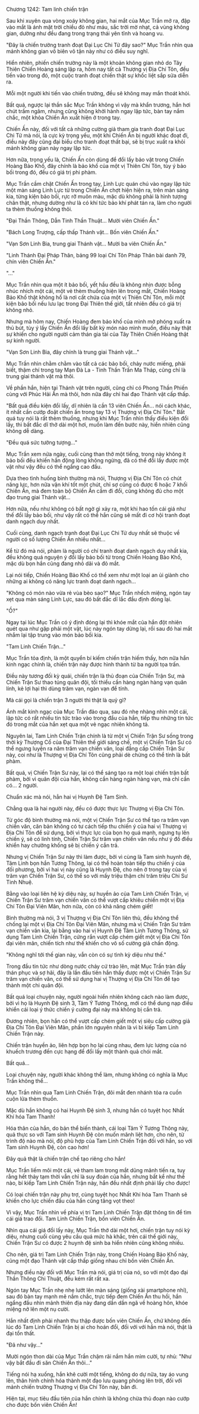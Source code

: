 




Chương 1242: Tam linh chiến trận


Sau khi xuyên qua vòng xoáy không gian, hai mắt của Mục Trần mở ra, đập vào mắt là ánh mặt trời chiều đỏ như máu, sắc trời mờ nhạt, cả vùng không gian, dường như đều đang trong trạng thái yên tĩnh và hoang vu.

"Đây là chiến trường tranh đoạt Đại Lục Chi Tử đây sao?" Mục Trần nhìn qua mảnh không gian vô biên vô tận này như có điều suy nghĩ.

Hiển nhiên, phiến chiến trường này là một khoản không gian nhỏ do Tây Thiên Chiến Hoàng sáng lập ra, hôm nay tất cả Thượng vị Địa Chí Tôn, đều tiến vào trong đó, một cuộc tranh đoạt chiến thật sự khốc liệt sắp sửa diễn ra.

Mỗi một người khi tiến vào chiến trường, đều sẽ không may mắn thoát khỏi.

Bất quá, ngược lại thần sắc Mục Trần không vì vậy mà khẩn trương, hắn hơi chút trầm ngâm, nhưng cũng không khởi hành ngay lập tức, bàn tay nắm chắc, một khỏa Chiến Ấn xuất hiện ở trong tay.

Chiến Ấn này, đối với tất cả những cường giả tham gia tranh đoạt Đại Lục Chi Tử mà nói, là cực kỳ trọng yếu, một khi Chiến Ấn bị người khác đoạt đi, điều này đây cũng đại biểu cho tranh đoạt thất bại, sẽ bị trục xuất ra khỏi mảnh không gian này ngay lập tức.

Hơn nữa, trọng yếu là, Chiến Ấn còn dùng để đổi lấy bảo vật trong Chiến Hoàng Bảo Khố, đây chính là bảo khố của một vị Thiên Chí Tôn, tùy ý bảo bối trong đó, đều có giá trị phi phàm.

Mục Trần cầm chặt Chiến Ấn trong tay, Linh Lực quán chú vào ngay lập tức một màn sáng Linh Lực từ trong Chiến Ấn chợt hiện hiện ra, trên màn sáng kia, từng kiện bảo bối, rực rỡ muôn màu, mặc dù không phải là hình tượng chân thật, nhưng dường như là có khí tức bảo khí phát tán ra, làm cho người ta thèm thuồng không thôi.

"Đại Thần Thông, Dẫn Tinh Thần Thuật... Mười viên Chiến Ấn."

"Bách Long Trượng, cấp thấp Thánh vật... Bốn viên Chiến Ấn."

"Vạn Sơn Linh Bia, trung giai Thánh vật... Mười ba viên Chiến Ấn."

"Linh Thánh Đại Pháp Thân, bảng 99 loại Chí Tôn Pháp Thân bài danh 79, chín viên Chiến Ấn."

"..."

Mục Trần nhìn qua một ít bảo bối, yết hầu đều là không nhịn được bỗng nhúc nhích một cái, một vẻ thèm thuồng hiện lên trong mắt, Chiến Hoàng Bảo Khố thật không hổ là nơi cất chứa của một vị Thiên Chí Tôn, mỗi một kiện bảo bối nếu lưu lạc trong Đại Thiên thế giới, tất nhiên đều có giá trị không nhỏ.

Nhưng mà hôm nay, Chiến Hoàng đem bảo khố của mình mở phóng xuất ra thủ bút, tùy ý lấy Chiến Ấn đổi lấy bất kỳ món nào mình muốn, điều này thật sự khiến cho người người cảm thán gia tài của Tây Thiên Chiến Hoàng thật sự kinh người.

"Vạn Sơn Linh Bia, đây chính là trung giai Thánh vật..."

Mục Trần nhìn chằm chằm vào tất cả các bảo bối, chảy nước miếng, phải biết, thậm chí trong tay Mạn Đà La - Tinh Thần Trấn Ma Tháp, cũng chỉ là trung giai thánh vật mà thôi.

Về phần hắn, hiện tại Thánh vật trên người, cũng chỉ có Phong Thần Phiến cùng với Phúc Hải Ấn mà thôi, hơn nữa đây chỉ hai đạo Thánh vật cấp thấp.

"Bất quá điều kiện đổi lấy, dĩ nhiên là cần 13 viên Chiến Ấn... nói cách khác, ít nhất cần cướp đoặt chiến ấn trong tay 13 vị Thượng vị Địa Chí Tôn." Bất quá tuy nói là rất thèm thuồng, nhưng khi Mục Trần nhìn thấy điều kiện đổi lấy, thì bất đắc dĩ thở dài một hơi, muốn làm đến bước này, hiển nhiên cũng không dễ dàng.

"Đều quá sức tưởng tượng..."

Mục Trần xem nửa ngày, cuối cùng than thở một tiếng, trong này không ít bảo bối đều khiến hắn động lòng không ngừng, đã có thể đổi lấy được một vật như vậy đều có thể ngẩng cao đầu.

Dựa theo tình huống bình thường mà nói, Thượng vị Địa Chí Tôn có chút năng lực, hơn nữa vận khí tốt một chút, chỉ sợ cũng có được 6 hoặc 7 khối Chiến Ấn, mà đem toàn bộ Chiến Ấn cầm đi đổi, cũng không đủ cho một đạo trung giai Thánh vật...

Hơn nữa, nếu như không có bất ngờ gì xảy ra, một khi hao tốn cái giá như thế đổi lấy bảo bối, như vậy rất có thể hắn cũng sẽ mất đi cơ hội tranh đoạt danh ngạch duy nhất.

Cuối cùng, danh ngạch tranh đoạt Đại Lục Chi Tử duy nhất sẽ thuộc về người có số lượng Chiến Ấn nhiều nhất...

Kể từ đó mà nói, phàm là người có chí tranh đoạt danh ngạch duy nhất kia, đều không quá nguyện ý đổi lấy bảo bối từ trong Chiến Hoàng Bảo Khố, mặc dù bọn hắn cũng đang nhỏ dãi và đỏ mắt.

Lại nói tiếp, Chiến Hoàng Bảo Khố có thể xem như một loại an ủi giành cho những ai không có năng lực tranh đoạt danh ngạch...

"Không có món nào vừa rẻ vùa bèo sao?" Mục Trần nhếch miệng, ngón tay xẹt qua màn sáng Linh Lực, sau đó bất đắc dĩ lắc đầu định đóng lại.

"Ồ?"

Ngay tại lúc Mục Trần có ý định đóng lại thì khóe mắt của hắn đột nhiên quét qua như gặp phải một vật, lúc này ngón tay dừng lại, rồi sau đó hai mắt nhắm lại tập trung vào món bảo bối kia.

"Tam Linh Chiến Trận..."

Mục Trần tỏa định, là một quyển bí kiếm chiến trận hiếm thấy, hơn nữa hắn kinh ngạc chính là, chiến trận này được hình thành từ ba người tọa trấn.

Điều này tương đối kỳ quái, chiến trận là thủ đoạn của Chiến Trận Sư, mà Chiến Trận Sư thao túng quân đội, tối thiểu cần hàng ngàn hàng vạn quân lính, kẻ lợi hại thì dùng trăm vạn, ngàn vạn để tính.

Mà cái gọi là chiến trận 3 người thì thật là quỷ gì?

Ánh mắt kinh ngạc của Mục Trần đảo qua, sau đó nhẹ nhàng nhìn một cái, lập tức có rất nhiều tin tức trào vào trong đầu của hắn, tiếp thu những tin tức đó trong mắt của hắn xẹt qua một vẻ ngạc nhiên không tả.

Nguyên lai, Tam Linh Chiến Trận chính là từ một vị Chiến Trận Sư sống trong thời kỳ Thượng Cổ của Đại Thiên thế giới sáng chế, một vị Chiến Trận Sư có thể ngưng luyện ra năm trăm vạn chiến văn, loại đẳng cấp Chiến Trận Sư này, coi như là Thượng vị Địa Chí Tôn cũng phải dè chừng có thể tính là bất phàm.

Bất quá, vị Chiến Trận Sư này, lại có thể sáng tạo ra một loại chiến trận bất phàm, bởi vì quân đội của hắn, không cần hàng ngàn hàng vạn, mà chỉ cần có... 2 người.

Chuẩn xác mà nói, hẳn hai vị Huynh Đệ Tam Sinh.

Chẳng qua là hai người này, đều có được thực lực Thượng vị Địa Chí Tôn.

Từ góc độ bình thường mà nói, một vị Chiến Trận Sư có thể tạo ra trăm vạn chiến văn, căn bản không có tư cách tiếp thu chiến ý của hai vị Thượng vị Địa Chí Tôn để sử dụng, bởi vì thực lực của bọn họ quá mạnh, ngưng tụ lên chiến ý, sẽ có linh tính, Chiến Trận Sư trăm vạn chiến văn nếu như ý đồ điều khiển hay chưởng khống sẽ bị chiến ý cắn trả.

Nhưng vị Chiến Trận Sư này thì làm được, bởi vì cùng là Tam sinh huynh đệ, Tâm Linh bọn hắn Tương Thông, lại có thể hoàn toàn tiếp thu chiến ý của đối phương, bởi vì hai vị này cũng là Huynh Đệ, cho nên ở trong tay của vị trăm vạn Chiến Trận Sư, có thể so với mấy triệu thậm chí trăm triệu Chi Sư Tinh Nhuệ.

Bằng vào loại liên hệ kỳ diệu này, sự huyền ảo của Tam Linh Chiến Trận, vị Chiến Trận Sư trăm vạn chiến văn có thể vượt cấp khiêu chiến một vị Địa Chí Tôn Đại Viên Mãn, hơn nữa, còn có khả năng chém giết!

Bình thường mà nói, 3 vị Thượng vị Địa Chí Tôn liên thủ, đều không thể chống lại một vị Địa Chí Tôn Đại Viên Mãn, nhưng mà vị Chiến Trận Sư trăm vạn chiến văn kia, lại bằng vào hai vị Huynh Đệ Tâm Linh Tương Thông, sử dụng Tam Linh Chiến Trận, cứng rắn vượt cấp chém giết một vị Địa Chí Tôn đại viên mãn, chiến tích như thế khiến cho vô số cường giả chấn động.

"Không nghĩ tới thế gian này, vẫn còn có sự tình kỳ diệu như thế."

Trong đầu tin tức như dòng nước chảy cứ trào lên, mặt Mục Trần tràn đầy thán phục và sợ hãi, đây là lần đầu tiên hắn thấy được một vị Chiến Trận Sư trăm vạn chiến văn, có thể sử dụng hai vị Thượng vị Địa Chí Tôn để tạo thành một chi quân đội.

Bất quá loại chuyện này, người ngoài hiển nhiên không cách nào làm được, bởi vì họ là Huynh Đệ sinh 3, Tâm Ý Tương Thông, mới có thể dung nạp điều khiển cái loại ý thức chiến ý cường đại này mà không bị cắn trả.

Đương nhiên, bọn hắn có thể vượt cấp chém giết một vị siêu cấp cường giả Địa Chí Tôn Đại Viên Mãn, phần lớn nguyên nhân là vì bí kiếp Tam Linh Chiến Trận này.

Chiến trận huyền ảo, liên hợp bọn họ lại cùng nhau, đem lực lượng của nó khuếch trương đến cực hạng để đổi lấy một thành quả chói mắt.

Bất quá...

Loại chuyện này, người khác không thể làm, nhưng không có nghĩa là Mục Trần không thể...

Mục Trần nhìn qua Tam Linh Chiến Trận, đôi mắt đen nhánh tỏa ra cuồn cuộn lửa thèm thuồn.

Mặc dù hắn không có hai Huynh Đệ sinh 3, nhưng hắn có tuyệt học Nhất Khí hóa Tam Thanh!

Hóa thân của hắn, do bản thể biến thành, cái loại Tâm Ý Tương Thông này, quả thực so với Tam sinh Huynh Đệ còn muốn mãnh liệt hơn, cho nên, từ trình độ nào mà nói, độ phù hợp của Tam Linh Chiến Trận đối với hắn, so với Tam sinh Huynh Đệ, còn cao hơn!

Đây quả thật là chiến trận chế tạo riêng cho hắn!

Mục Trần liếm môi một cái, vẻ tham lam trong mắt dũng mãnh tiến ra, tuy rằng hết thảy tạm thời vẫn chỉ là suy đoán của hắn, nhưng bất kể như thế nào, bí kiếp Tam Linh Chiến Trận này, hắn đều nhất định phải lấy cho được!

Có loại chiến trận này phụ trợ, cùng tuyệt học Nhất Khí hóa Tam Thanh sẽ khiến cho lực chiến đấu của hắn cũng tăng vọt theo!

Vì vậy, Mục Trần nhìn về phía vị trí Tam Linh Chiến Trận đặt thông tin để tìm cái giá trao đổi. Tam Linh Chiến Trận, bốn viên Chiến Ấn.

Nhìn qua cái giá đổi lấy này, Mục Trần thở dài một hơi, chiến trận tuy nói kỳ diệu, nhưng cuối cùng yêu cầu quá mức hà khắc, trên cái thế giới này, Chiến Trận Sư có được 2 huynh đệ sinh ba hiển nhiên cũng không nhiều.

Cho nên, giá trị Tam Linh Chiến Trận này, trong Chiến Hoàng Bảo Khố này, cũng một đạo Thánh vật cấp thấp giống nhau chỉ bốn viên Chiến Ấn.

Nhưng điều này đối với Mục Trần mà nói, giá trị của nó, so với một đạo đại Thần Thông Chi Thuật, đều kém rất rất xa.

Ngón tay Mục Trần nhẹ nhẹ lướt lên màn sáng (giống xài smartphone nhỉ), sau đó bàn tay mạnh mẽ nắm chắc, trực tiếp đem Chiến Ấn thu hồi, hắn ngẩng đầu nhìn mảnh thiên địa này đang dần dần ngã về hoàng hôn, khóe miệng nở lên một nụ cười.

Hắn nhất định phải nhanh thu thập được bốn viên Chiến Ấn, chứ không đến lúc đó Tam Linh Chiến Trận bị ai cho hoán đổi, đối với với hắn mà nói, thật là đại tổn thất.

"Đã như vậy..."

Mười ngón thon dài của Mục Trần chậm rãi nắm hắn mỉm cười, tự nhủ: "Như vậy bắt đầu đi săn Chiến Ấn thôi..."

Tiếng nói hạ xuống, hắn khẽ cười một tiếng, không do dự nữa, tay áo vung lên, thân hình chính hóa thành một đạo lưu quang phóng lên trời, đối với mảnh chiến trường Thượng vị Địa Chí Tôn này, bắn đi.

Hiện tại, mục tiêu đầu tiên của hắn chính là không chừa thủ đoạn nào cướp cho được bốn viên Chiến Ấn!

​




